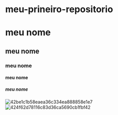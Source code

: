 # meu-prineiro-repositorio
# meu nome
## meu nome
### meu nome 
#### meu nome
##### meu nome
![42be1c1b58eaea36c334ea888858e1e7](https://user-images.githubusercontent.com/107186062/176663069-b55aea5a-407d-48c8-b0c2-e8cc19aafb08.jpg)
![424f62d78116c83d36ca5690cb1fbf42](https://user-images.githubusercontent.com/107186062/176664547-c0c265fb-b03d-4274-bba0-c45e7f1a1104.jpg)
